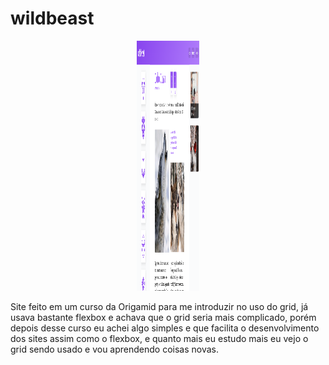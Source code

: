 # wildbeast

<div style="margin: 0 auto; text-align: center">
  <img style="width: 100px; height: 400px" src="Screenshot_1.png" alt="wildbeast">
</div>

Site feito em um curso da Origamid para me introduzir no uso do grid, já usava bastante flexbox e achava que o grid seria mais complicado, porém depois desse curso 
eu achei algo simples e que facilita o desenvolvimento dos sites assim como o flexbox, e quanto mais eu estudo mais eu vejo o grid sendo usado e vou aprendendo
coisas novas.
